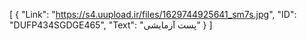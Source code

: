 [
  {
    "Link": "https://s4.uupload.ir/files/1629744925641_sm7s.jpg",
    "ID": "DUFP434SGDGE465",
    "Text": "پست‌ آزمایشی"
  }
]
